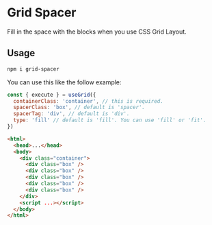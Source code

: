 # Grid Spacer

Fill in the space with the blocks when you use CSS Grid Layout.

## Usage

```bash
npm i grid-spacer
```

You can use this like the follow example:

```javascript
const { execute } = useGrid({
  containerClass: 'container', // this is required.
  spacerClass: 'box', // default is 'spacer'.
  spacerTag: 'div', // default is 'div'.
  type: 'fill' // default is 'fill'. You can use 'fill' or 'fit'.
})
```

```html
<html>
  <head>...</head>
  <body>
    <div class="container">
      <div class="box" />
      <div class="box" />
      <div class="box" />
      <div class="box" />
      <div class="box" />
    </div>
    <script ...></script>
  </body>
</html>

```